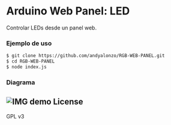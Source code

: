 # Arduino Web Panel: LED
Controlar LEDs desde un panel web.

### Ejemplo de uso
```sh
$ git clone https://github.com/andyalonzo/RGB-WEB-PANEL.git
$ cd RGB-WEB-PANEL
$ node index.js
```
### Diagrama
![IMG demo](https://cdn.rawgit.com/andyalonzo/RGB-WEB-PANEL/master/diagrama.svg)
License
----
GPL v3
